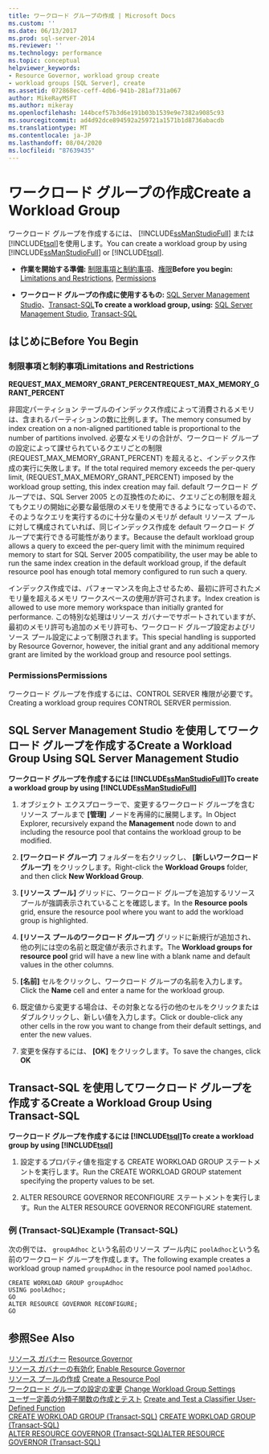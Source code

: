 ```yaml
---
title: ワークロード グループの作成 | Microsoft Docs
ms.custom: ''
ms.date: 06/13/2017
ms.prod: sql-server-2014
ms.reviewer: ''
ms.technology: performance
ms.topic: conceptual
helpviewer_keywords:
- Resource Governor, workload group create
- workload groups [SQL Server], create
ms.assetid: 072868ec-ceff-4db6-941b-281af731a067
author: MikeRayMSFT
ms.author: mikeray
ms.openlocfilehash: 144bcef57b3d6e191b03b1539e9e7382a9085c93
ms.sourcegitcommit: ad4d92dce894592a259721a1571b1d8736abacdb
ms.translationtype: MT
ms.contentlocale: ja-JP
ms.lasthandoff: 08/04/2020
ms.locfileid: "87639435"
---
```

# <a name="create-a-workload-group"></a><span data-ttu-id="221ab-102">ワークロード グループの作成</span><span class="sxs-lookup"><span data-stu-id="221ab-102">Create a Workload Group</span></span>
  <span data-ttu-id="221ab-103">ワークロード グループを作成するには、 [!INCLUDE[ssManStudioFull](../../includes/ssmanstudiofull-md.md)] または [!INCLUDE[tsql](../../includes/tsql-md.md)]を使用します。</span><span class="sxs-lookup"><span data-stu-id="221ab-103">You can create a workload group by using [!INCLUDE[ssManStudioFull](../../includes/ssmanstudiofull-md.md)] or [!INCLUDE[tsql](../../includes/tsql-md.md)].</span></span>  
  
-   <span data-ttu-id="221ab-104">**作業を開始する準備:** [制限事項と制約事項](#LimitationsRestrictions)、[権限](#Permissions)</span><span class="sxs-lookup"><span data-stu-id="221ab-104">**Before you begin:**  [Limitations and Restrictions](#LimitationsRestrictions), [Permissions](#Permissions)</span></span>  
  
-   <span data-ttu-id="221ab-105">**ワークロード グループの作成に使用するもの:** [SQL Server Management Studio](#CreWGProp)、[Transact-SQL](#CreWGTSQL)</span><span class="sxs-lookup"><span data-stu-id="221ab-105">**To create a workload group, using:**  [SQL Server Management Studio](#CreWGProp), [Transact-SQL](#CreWGTSQL)</span></span>  
  
##  <a name="before-you-begin"></a><a name="BeforeYouBegin"></a> <span data-ttu-id="221ab-106">はじめに</span><span class="sxs-lookup"><span data-stu-id="221ab-106">Before You Begin</span></span>  
  
###  <a name="limitations-and-restrictions"></a><a name="LimitationsRestrictions"></a> <span data-ttu-id="221ab-107">制限事項と制約事項</span><span class="sxs-lookup"><span data-stu-id="221ab-107">Limitations and Restrictions</span></span>  
 <span data-ttu-id="221ab-108">**REQUEST_MAX_MEMORY_GRANT_PERCENT**</span><span class="sxs-lookup"><span data-stu-id="221ab-108">**REQUEST_MAX_MEMORY_GRANT_PERCENT**</span></span>  
  
 <span data-ttu-id="221ab-109">非固定パーティション テーブルのインデックス作成によって消費されるメモリは、含まれるパーティションの数に比例します。</span><span class="sxs-lookup"><span data-stu-id="221ab-109">The memory consumed by index creation on a non-aligned partitioned table is proportional to the number of partitions involved.</span></span> <span data-ttu-id="221ab-110">必要なメモリの合計が、ワークロード グループの設定によって課せられているクエリごとの制限 (REQUEST_MAX_MEMORY_GRANT_PERCENT) を超えると、インデックス作成の実行に失敗します。</span><span class="sxs-lookup"><span data-stu-id="221ab-110">If the total required memory exceeds the per-query limit, (REQUEST_MAX_MEMORY_GRANT_PERCENT) imposed by the workload group setting, this index creation may fail.</span></span> <span data-ttu-id="221ab-111">default ワークロード グループでは、SQL Server 2005 との互換性のために、クエリごとの制限を超えてもクエリの開始に必要な最低限のメモリを使用できるようになっているので、そのようなクエリを実行するのに十分な量のメモリが default リソース プールに対して構成されていれば、同じインデックス作成を default ワークロード グループで実行できる可能性があります。</span><span class="sxs-lookup"><span data-stu-id="221ab-111">Because the default workload group allows a query to exceed the per-query limit with the minimum required memory to start for SQL Server 2005 compatibility, the user may be able to run the same index creation in the default workload group, if the default resource pool has enough total memory configured to run such a query.</span></span>  
  
 <span data-ttu-id="221ab-112">インデックス作成では、パフォーマンスを向上させるため、最初に許可されたメモリ量を超えるメモリ ワークスペースの使用が許可されます。</span><span class="sxs-lookup"><span data-stu-id="221ab-112">Index creation is allowed to use more memory workspace than initially granted for performance.</span></span> <span data-ttu-id="221ab-113">この特別な処理はリソース ガバナーでサポートされていますが、最初のメモリ許可も追加のメモリ許可も、ワークロード グループ設定およびリソース プール設定によって制限されます。</span><span class="sxs-lookup"><span data-stu-id="221ab-113">This special handling is supported by Resource Governor, however, the initial grant and any additional memory grant are limited by the workload group and resource pool settings.</span></span>  
  
###  <a name="permissions"></a><a name="Permissions"></a> <span data-ttu-id="221ab-114">Permissions</span><span class="sxs-lookup"><span data-stu-id="221ab-114">Permissions</span></span>  
 <span data-ttu-id="221ab-115">ワークロード グループを作成するには、CONTROL SERVER 権限が必要です。</span><span class="sxs-lookup"><span data-stu-id="221ab-115">Creating a workload group requires CONTROL SERVER permission.</span></span>  
  
##  <a name="create-a-workload-group-using-sql-server-management-studio"></a><a name="CreWGProp"></a> <span data-ttu-id="221ab-116">SQL Server Management Studio を使用してワークロード グループを作成する</span><span class="sxs-lookup"><span data-stu-id="221ab-116">Create a Workload Group Using SQL Server Management Studio</span></span>  
 <span data-ttu-id="221ab-117">**ワークロード グループを作成するには [!INCLUDE[ssManStudioFull](../../includes/ssmanstudiofull-md.md)]**</span><span class="sxs-lookup"><span data-stu-id="221ab-117">**To create a workload group by using [!INCLUDE[ssManStudioFull](../../includes/ssmanstudiofull-md.md)]**</span></span>  
  
1.  <span data-ttu-id="221ab-118">オブジェクト エクスプローラーで、変更するワークロード グループを含むリソース プールまで **[管理]** ノードを再帰的に展開します。</span><span class="sxs-lookup"><span data-stu-id="221ab-118">In Object Explorer, recursively expand the **Management** node down to and including the resource pool that contains the workload group to be modified.</span></span>  
  
2.  <span data-ttu-id="221ab-119">**[ワークロード グループ]** フォルダーを右クリックし、 **[新しいワークロード グループ]** をクリックします。</span><span class="sxs-lookup"><span data-stu-id="221ab-119">Right-click the **Workload Groups** folder, and then click **New Workload Group**.</span></span>  
  
3.  <span data-ttu-id="221ab-120">**[リソース プール]** グリッドに、ワークロード グループを追加するリソース プールが強調表示されていることを確認します。</span><span class="sxs-lookup"><span data-stu-id="221ab-120">In the **Resource pools** grid, ensure the resource pool where you want to add the workload group is highlighted.</span></span>  
  
4.  <span data-ttu-id="221ab-121">**[リソース プールのワークロード グループ]** グリッドに新規行が追加され、他の列には空の名前と既定値が表示されます。</span><span class="sxs-lookup"><span data-stu-id="221ab-121">The **Workload groups for resource pool** grid will have a new line with a blank name and default values in the other columns.</span></span>  
  
5.  <span data-ttu-id="221ab-122">**[名前]** セルをクリックし、ワークロード グループの名前を入力します。</span><span class="sxs-lookup"><span data-stu-id="221ab-122">Click the **Name** cell and enter a name for the workload group.</span></span>  
  
6.  <span data-ttu-id="221ab-123">既定値から変更する場合は、その対象となる行の他のセルをクリックまたはダブルクリックし、新しい値を入力します。</span><span class="sxs-lookup"><span data-stu-id="221ab-123">Click or double-click any other cells in the row you want to change from their default settings, and enter the new values.</span></span>  
  
7.  <span data-ttu-id="221ab-124">変更を保存するには、 **[OK]** をクリックします。</span><span class="sxs-lookup"><span data-stu-id="221ab-124">To save the changes, click **OK**</span></span>  
  
##  <a name="create-a-workload-group-using-transact-sql"></a><a name="CreWGTSQL"></a> <span data-ttu-id="221ab-125">Transact-SQL を使用してワークロード グループを作成する</span><span class="sxs-lookup"><span data-stu-id="221ab-125">Create a Workload Group Using Transact-SQL</span></span>  
 <span data-ttu-id="221ab-126">**ワークロード グループを作成するには [!INCLUDE[tsql](../../includes/tsql-md.md)]**</span><span class="sxs-lookup"><span data-stu-id="221ab-126">**To create a workload group by using [!INCLUDE[tsql](../../includes/tsql-md.md)]**</span></span>  
  
1.  <span data-ttu-id="221ab-127">設定するプロパティ値を指定する CREATE WORKLOAD GROUP ステートメントを実行します。</span><span class="sxs-lookup"><span data-stu-id="221ab-127">Run the CREATE WORKLOAD GROUP statement specifying the property values to be set.</span></span>  
  
2.  <span data-ttu-id="221ab-128">ALTER RESOURCE GOVERNOR RECONFIGURE ステートメントを実行します。</span><span class="sxs-lookup"><span data-stu-id="221ab-128">Run the ALTER RESOURCE GOVERNOR RECONFIGURE statement.</span></span>  
  
### <a name="example-transact-sql"></a><span data-ttu-id="221ab-129">例 (Transact-SQL)</span><span class="sxs-lookup"><span data-stu-id="221ab-129">Example (Transact-SQL)</span></span>  
 <span data-ttu-id="221ab-130">次の例では、 `groupAdhoc` という名前のリソース プール内に `poolAdhoc`という名前のワークロード グループを作成します。</span><span class="sxs-lookup"><span data-stu-id="221ab-130">The following example creates a workload group named `groupAdhoc` in the resource pool named `poolAdhoc`.</span></span>  
  
```  
CREATE WORKLOAD GROUP groupAdhoc  
USING poolAdhoc;  
GO  
ALTER RESOURCE GOVERNOR RECONFIGURE;  
GO  
```  
  
## <a name="see-also"></a><span data-ttu-id="221ab-131">参照</span><span class="sxs-lookup"><span data-stu-id="221ab-131">See Also</span></span>  
 <span data-ttu-id="221ab-132">[リソース ガバナー](resource-governor.md) </span><span class="sxs-lookup"><span data-stu-id="221ab-132">[Resource Governor](resource-governor.md) </span></span>  
 <span data-ttu-id="221ab-133">[リソース ガバナーの有効化](enable-resource-governor.md) </span><span class="sxs-lookup"><span data-stu-id="221ab-133">[Enable Resource Governor](enable-resource-governor.md) </span></span>  
 <span data-ttu-id="221ab-134">[リソース プールの作成](create-a-resource-pool.md) </span><span class="sxs-lookup"><span data-stu-id="221ab-134">[Create a Resource Pool](create-a-resource-pool.md) </span></span>  
 <span data-ttu-id="221ab-135">[ワークロード グループの設定の変更](change-workload-group-settings.md) </span><span class="sxs-lookup"><span data-stu-id="221ab-135">[Change Workload Group Settings](change-workload-group-settings.md) </span></span>  
 <span data-ttu-id="221ab-136">[ユーザー定義の分類子関数の作成とテスト](create-and-test-a-classifier-user-defined-function.md) </span><span class="sxs-lookup"><span data-stu-id="221ab-136">[Create and Test a Classifier User-Defined Function](create-and-test-a-classifier-user-defined-function.md) </span></span>  
 <span data-ttu-id="221ab-137">[CREATE WORKLOAD GROUP &#40;Transact-SQL&#41;](/sql/t-sql/statements/create-workload-group-transact-sql) </span><span class="sxs-lookup"><span data-stu-id="221ab-137">[CREATE WORKLOAD GROUP &#40;Transact-SQL&#41;](/sql/t-sql/statements/create-workload-group-transact-sql) </span></span>  
 [<span data-ttu-id="221ab-138">ALTER RESOURCE GOVERNOR &#40;Transact-SQL&#41;</span><span class="sxs-lookup"><span data-stu-id="221ab-138">ALTER RESOURCE GOVERNOR &#40;Transact-SQL&#41;</span></span>](/sql/t-sql/statements/alter-resource-governor-transact-sql)  
  
  
